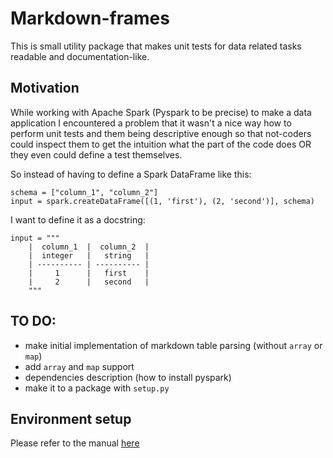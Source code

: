 # Markdown-frames

This is small utility package that makes unit tests for data related tasks readable and documentation-like.

## Motivation

While working with Apache Spark (Pyspark to be precise) to make a data application I encountered a problem
that it wasn't a nice way how to perform unit tests and them being descriptive enough so that not-coders 
could inspect them to get the intuition what the part of the code does OR they even could define a test
themselves. 

So instead of having to define a Spark DataFrame like this:
```
schema = ["column_1", "column_2"]
input = spark.createDataFrame([(1, 'first'), (2, 'second')], schema)
```

I want to define it as a docstring:
```
input = """
    |  column_1  |  column_2  |
    |  integer   |   string   |
    | ---------- | ---------- |
    |     1      |   first    |
    |     2      |   second   |
    """
```

## TO DO:

* make initial implementation of markdown table parsing (without `array` or `map`) 
* add `array` and `map` support
* dependencies description (how to install pyspark)
* make it to a package with `setup.py`


## Environment setup

Please refer to the manual [here](ENVIRONMENT_SETUP.md)
